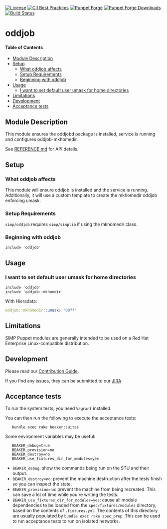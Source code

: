 [![License](https://img.shields.io/:license-apache-blue.svg)](http://www.apache.org/licenses/LICENSE-2.0.html)
[![CII Best Practices](https://bestpractices.coreinfrastructure.org/projects/73/badge)](https://bestpractices.coreinfrastructure.org/projects/73)
[![Puppet Forge](https://img.shields.io/puppetforge/v/simp/oddjob.svg)](https://forge.puppetlabs.com/simp/oddjob)
[![Puppet Forge Downloads](https://img.shields.io/puppetforge/dt/simp/oddjob.svg)](https://forge.puppetlabs.com/simp/oddjob)
[![Build Status](https://travis-ci.org/simp/pupmod-simp-oddjob.svg)](https://travis-ci.org/simp/pupmod-simp-oddjob)

# oddjob

#### Table of Contents

<!-- vim-markdown-toc GFM -->

* [Module Description](#module-description)
* [Setup](#setup)
  * [What oddjob affects](#what-oddjob-affects)
  * [Setup Requirements](#setup-requirements)
  * [Beginning with oddjob](#beginning-with-oddjob)
* [Usage](#usage)
  * [I want to set default user umask for home directories](#i-want-to-set-default-user-umask-for-home-directories)
* [Limitations](#limitations)
* [Development](#development)
* [Acceptance tests](#acceptance-tests)

<!-- vim-markdown-toc -->

## Module Description

This module ensures the oddjobd package is installed, service is running and
configures oddjob-mkhomedir.

See [REFERENCE.md](./REFERENCE.md) for API details.

## Setup

### What oddjob affects

This module will ensure oddjob is installed and the service is running.
Additionally, it will use a custom template to create the mkhomedir oddjob
enforcing umask.

### Setup Requirements

`simp/oddjob` requires `simp/simplib` if using the mkhomedir class.

### Beginning with oddjob

```puppet
include 'oddjob'
```

## Usage

### I want to set default user umask for home directories

```puppet
include 'oddjob'
include 'oddjob::mkhomdir'
```

With Hieradata:

```yaml
oddjob::mkhomedir::umask: '0077'
```

## Limitations

SIMP Puppet modules are generally intended to be used on a Red Hat Enterprise
Linux-compatible distribution.

## Development

Please read our [Contribution Guide](https://simp.readthedocs.io/en/stable/contributors_guide/index.html).

If you find any issues, they can be submitted to our
[JIRA](https://simp-project.atlassian.net).

## Acceptance tests

To run the system tests, you need `Vagrant` installed.

You can then run the following to execute the acceptance tests:

```shell
   bundle exec rake beaker:suites
```

Some environment variables may be useful:

```shell
   BEAKER_debug=true
   BEAKER_provision=no
   BEAKER_destroy=no
   BEAKER_use_fixtures_dir_for_modules=yes
```

*  ``BEAKER_debug``: show the commands being run on the STU and their output.
*  ``BEAKER_destroy=no``: prevent the machine destruction after the tests
   finish so you can inspect the state.
*  ``BEAKER_provision=no``: prevent the machine from being recreated.  This can
   save a lot of time while you're writing the tests.
*  ``BEAKER_use_fixtures_dir_for_modules=yes``: cause all module dependencies
   to be loaded from the ``spec/fixtures/modules`` directory, based on the
   contents of ``.fixtures.yml``. The contents of this directory are usually
   populated by ``bundle exec rake spec_prep``. This can be used to run
   acceptance tests to run on isolated networks.

